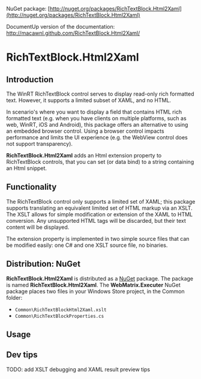NuGet package: [http://nuget.org/packages/RichTextBlock.Html2Xaml](http://nuget.org/packages/RichTextBlock.Html2Xaml)

DocumentUp version of the documentation: http://macawnl.github.com/RichTextBlock.Html2Xaml/

# RichTextBlock.Html2Xaml

## Introduction

The WinRT RichTextBlock control serves to display read-only rich formatted text.
However, it supports a limited subset of XAML, and no HTML.

In scenario's where you want to display a field that contains HTML rich 
formatted text (e.g. when you have clients on multiple platforms, such as 
web, WinRT, iOS and Android), this package offers an alternative to 
using an embedded browser control. Using a browser control impacts 
performance and limits the UI experience (e.g. the WebView 
control does not support transparency).

**RichTextBlock.Html2Xaml** adds an Html extension property to RichTextBlock 
controls, that you can set (or data bind) to a string containing an Html 
snippet.

## Functionality
The RichTextBlock control only supports a limited set of XAML; this package
supports translating an equivalent limited set of HTML markup via an XSLT. 
The XSLT allows for simple modification or extension of the XAML to HTML
conversion. Any unsupported HTML tags will be discarded, but their text content
will be displayed.

The extension property is implemented in two simple source files that can be 
modified easily: one C# and one XSLT source file, no binaries.

## Distribution: NuGet
**RichTextBlock.Html2Xaml** is distributed as a [NuGet](http://nuget.org/packages/RichTextBlock.Html2Xaml) 
package. The package is named **RichTextBlock.Html2Xaml**. The **WebMatrix.Executer** NuGet 
package places two files in your Windows Store project, in the Common folder:

- `Common\RichTextBlockHtml2Xaml.xslt`
- `Common\RichTextBlockProperties.cs`

## Usage

## Dev tips

TODO: add XSLT debugging and XAML result preview tips